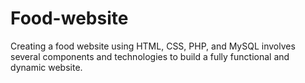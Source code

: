 # Food-website
Creating a food website using HTML, CSS, PHP, and MySQL involves several components and technologies to build a fully functional and dynamic website.
